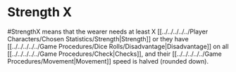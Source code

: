 # Strength X
#StrengthX means that the wearer needs at least X [[../../../../../Player Characters/Chosen Statistics/Strength|Strength]] or they have [[../../../../../Game Procedures/Dice Rolls/Disadvantage|Disadvantage]] on all [[../../../../../Game Procedures/Check|Checks]], and their [[../../../../../Game Procedures/Movement|Movement]] speed is halved (rounded down).